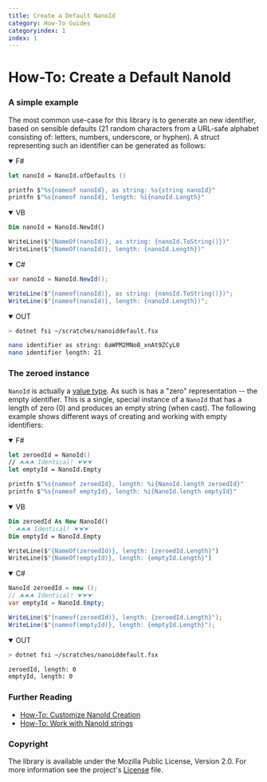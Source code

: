 ```yaml
---
title: Create a Default NanoId
category: How-To Guides
categoryindex: 1
index: 1
---
```


How-To: Create a Default NanoId
===

### A simple example

The most common use-case for this library is to generate an new identifier,
based on sensible defaults (21 random characters from a URL-safe alphabet
consisting of: letters, numbers, underscore, or hyphen). A struct representing
such an identifier can be generated as follows:

<div class="lang-bar">
<details open class="lang-block">
<summary>F#</summary>

```fsharp
let nanoId = NanoId.ofDefaults ()

printfn $"%s{nameof nanoId}, as string: %s{string nanoId}"
printfn $"%s{nameof nanoId}, length: %i{nanoId.Length}"
```
</details>

<details open class="lang-block">
<summary>VB</summary>

```vb
Dim nanoId = NanoId.NewId()

WriteLine($"{NameOf(nanoId)}, as string: {nanoId.ToString()})"
WriteLine($"{NameOf(nanoId)}, length: {nanoId.Length})"
```
</details>

<details open class="lang-block">
<summary>C#</summary>

```csharp
var nanoId = NanoId.NewId();

WriteLine($"{nameof(nanoId)}, as string: {nanoId.ToString()})";
WriteLine($"{nameof(nanoId)}, length: {nanoId.Length})";
```
</details>

<details open class="lang-block console">
<summary>OUT</summary>

```sh
> dotnet fsi ~/scratches/nanoiddefault.fsx

nano identifier as string: 6aWPM2MNoB_xnAt9ZCyL0
nano identifier length: 21
```
</details>
</div>

### The zeroed instance

`NanoId` is actually a [value type][1]. As such is has a "zero" representation
-- the empty identifier. This is a single, special instance of a `NanoId` that
has a length of zero (0) and produces an empty string (when cast). The following
example shows different ways of creating and working with empty identifiers:

<div class="lang-bar">
<details open class="lang-block">
<summary>F#</summary>

```fsharp
let zeroedId = NanoId()
// ⮝⮝⮝ Identical! ⮟⮟⮟
let emptyId = NanoId.Empty

printfn $"%s{nameof zeroedId}, length: %i{NanoId.length zeroedId}"
printfn $"%s{nameof emptyId}, length: %i{NanoId.length emptyId}"
```
</details>

<details open class="lang-block">
<summary>VB</summary>

```vb
Dim zeroedId As New NanoId()
' ⮝⮝⮝ Identical! ⮟⮟⮟
Dim emptyId = NanoId.Empty

WriteLine($"{NameOf(zeroedId)}, length: {zeroedId.Length}")
WriteLine($"{NameOf(emptyId)}, length: {emptyId.Length}")
```
</details>

<details open class="lang-block">
<summary>C#</summary>

```csharp
NanoId zeroedId = new ();
// ⮝⮝⮝ Identical! ⮟⮟⮟
var emptyId = NanoId.Empty;

WriteLine($"{nameof(zeroedId)}, length: {zeroedId.Length}");
WriteLine($"{nameof(emptyId)}, length: {emptyId.Length}");
```
</details>

<details open class="lang-block console">
<summary>OUT</summary>

```sh
> dotnet fsi ~/scratches/nanoiddefault.fsx

zeroedId, length: 0
emptyId, length: 0
```
</details>
</div>

### Further Reading

+ [How-To: Customize NanoId Creation][2]
+ [How-To: Work with NanoId strings][3]

### Copyright
The library is available under the Mozilla Public License, Version 2.0.
For more information see the project's [License][0] file.


[0]: https://github.com/pblasucci/ananoid/blob/main/LICENSE.txt
[1]: https://learn.microsoft.com/en-us/dotnet/standard/base-types/common-type-system#structures
[2]: ../guides/nanoidoptions.html
[3]: ../guides/nanoidstring.html
